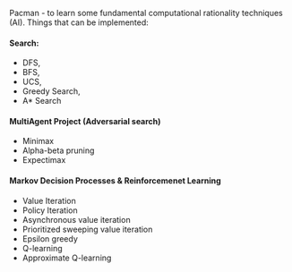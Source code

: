 
Pacman - to learn some fundamental computational rationality techniques (AI).
Things that can be implemented:

#### Search:
 * DFS,
 * BFS,
 * UCS,
 * Greedy Search,
 * A* Search
#### MultiAgent Project (Adversarial search)
 * Minimax
 * Alpha-beta pruning
 * Expectimax
#### Markov Decision Processes & Reinforcemenet Learning
 * Value Iteration
 * Policy Iteration
 * Asynchronous value iteration
 * Prioritized sweeping value iteration
 * Epsilon greedy
 * Q-learning
 * Approximate Q-learning